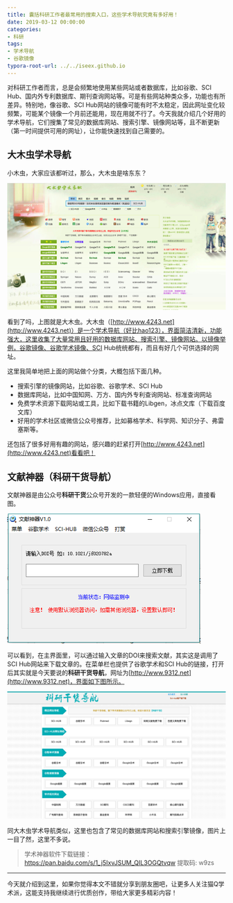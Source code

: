 ```yaml
---
title: 囊括科研工作者最常用的搜索入口，这些学术导航究竟有多好用！
date: 2019-03-12 00:00:00
categories:
- 科研
tags:
- 学术导航
- 谷歌镜像
typora-root-url: ../../iseex.github.io
---
```


对科研工作者而言，总是会频繁地使用某些网站或者数据库，比如谷歌、SCI Hub、国内外专利数据库、期刊查询网站等。可是有些网站种类众多，功能也有所差异。特别地，像谷歌、SCI Hub网站的镜像可能有时不太稳定，因此网址变化较频繁，可能某个镜像一个月前还能用，现在用就不行了。今天我就介绍几个好用的学术导航，它们搜集了常见的数据库网站、搜索引擎、镜像网站等，且不断更新（第一时间提供可用的网址），让你能快速找到自己需要的。

## 大木虫学术导航

小木虫，大家应该都听过，那么，大木虫是啥东东？

![](/assets/images/posts/Tools/damuchong.png)

看到了吗，上图就是大木虫。大木虫（[http://www.4243.net](http://www.4243.net)）是一个学术导航（好比hao123），界面简洁清新，功能强大，这里收集了大量常用且好用的数据库网站、搜索引擎、镜像网站。以镜像举例，谷歌镜像、谷歌学术镜像、SCI Hub统统都有，而且有好几个可供选择的网址。

这里我简单地把上面的网站做个分类，大概包括下面几种。

- 搜索引擎的镜像网站，比如谷歌、谷歌学术、SCI Hub
- 数据库网站，比如中国知网、万方、国内外专利查询网站、标准查询网站
- 免费学术资源下载网站或工具，比如下载书籍的Libgen，冰点文库（下载百度文库）
- 好用的学术社区或微信公众号推荐，比如募格学术、科学网、知识分子、弗雷塞斯等。

还包括了很多好用有趣的网站，感兴趣的赶紧打开[http://www.4243.net](http://www.4243.net)看看吧！

## 文献神器（科研干货导航）

文献神器是由公众号**科研干货**公众号开发的一款轻便的Windows应用，直接看图。

![](/assets/images/posts/Tools/wenxianshenqi.png)

可以看到，在主界面里，可以通过输入文章的DOI来搜索文献，其实这是调用了SCI Hub网站来下载文章的。在菜单栏也提供了谷歌学术和SCI Hub的链接，打开后其实就是今天要说的**科研干货导航**，网址为[http://www.9312.net](http://www.9312.net)，界面如下图所示。

![](/assets/images/posts/Tools/keyanganhuo.png)

同大木虫学术导航类似，这里也包含了常见的数据库网站和搜索引擎镜像，图片上一目了然，这里不多说。

> 学术神器软件下载链接：https://pan.baidu.com/s/1_j5IxvJSUM_QIL3OGQtvqw 提取码: w9zs 

----

今天就介绍到这里，如果你觉得本文不错就分享到朋友圈吧，让更多人关注猫Q学术派，这能支持我继续进行优质创作，带给大家更多精彩内容！